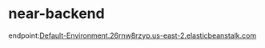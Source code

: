 # near-backend

endpoint:[Default-Environment.26rnw8rzyp.us-east-2.elasticbeanstalk.com](Default-Environment.26rnw8rzyp.us-east-2.elasticbeanstalk.com)
